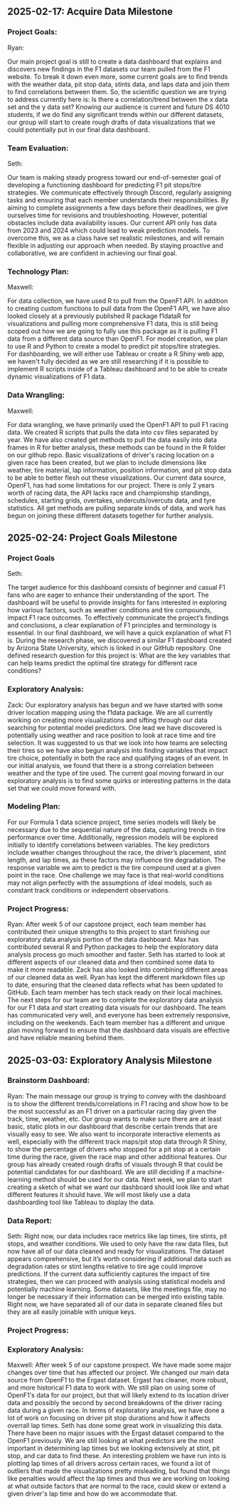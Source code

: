 ## 2025-02-17: Acquire Data Milestone


### Project Goals:

Ryan:

Our main project goal is still to create a data dashboard that explains and discovers new findings in the F1 datasets our team pulled from the F1 website. To break it down even more, some current goals are to find trends with the weather data, pit stop data, stints data, and laps data and join them to find correlations between them. So, the scientific question we are trying to address currently here is: Is there a correlation/trend between the x data set and the y data set? Knowing our audience is current and future DS 4010 students, if we do find any significant trends within our different datasets, our group will start to create rough drafts of data visualizations that we could potentially put in our final data dashboard.



### Team Evaluation:

Seth:

Our team is making steady progress toward our end-of-semester goal of developing a functioning dashboard for predicting F1 pit stops/tire strategies. We communicate effectively through Discord, regularly assigning tasks and ensuring that each member understands their responsibilities. By aiming to complete assignments a few days before their deadlines, we give ourselves time for revisions and troubleshooting. However, potential obstacles include data availability issues. Our current API only has data from 2023 and 2024 which could lead to weak prediction models. To overcome this, we as a class have set realistic milestones, and will remain flexible in adjusting our approach when needed. By staying proactive and collaborative, we are confident in achieving our final goal. 



### Technology Plan:

Maxwell: 

For data collection, we have used R to pull from the OpenF1 API. In addition to creating custom functions to pull data from the OpenF1 API, we have also looked closely at a previously published R package f1dataR for visualizations and pulling more comprehensive F1 data, this is still being scoped out how we are going to fully use this package as it is pulling F1 data from a different data source than OpenF1. For model creation, we plan to use R and Python to create a model to predict pit stops/tire strategies. For dashboarding, we will either use Tableau or create a R Shiny web app, we haven't fully decided as we are still researching if it is possible to implement R scripts inside of a Tableau dashboard and to be able to create dynamic visualizations of F1 data. 


### Data Wrangling:

Maxwell:

For data wrangling, we have primarily used the OpenF1 API to pull F1 racing data. We created R scripts that pulls the data into csv files separated by year. We have also created get methods to pull the data easily into data frames in R for better analysis, these methods can be found in the R folder on our github repo. Basic visualizations of driver's racing location on a given race has been created, but we plan to include dimensions like weather, tire material, lap information, position information, and pit stop data to be able to better flesh out these visualizations. Our current data source, OpenF1, has had some limitations for our project. There is only 2 years worth of racing data, the API lacks race and championship standings, schedules, starting grids, overtakes, undercuts/overcuts data, and tyre statistics. All get methods are pulling separate kinds of data, and work has begun on joining these different datasets together for further analysis. 



## 2025-02-24: Project Goals Milestone

### Project Goals

Seth: 

The target audience for this dashboard consists of beginner and casual F1 fans who are eager to enhance their understanding of the sport. The dashboard will be useful to provide insights for fans interested in exploring how various factors, such as weather conditions and tire compounds, impact F1 race outcomes. To effectively communicate the project’s findings and conclusions, a clear explanation of F1 principles and terminology is essential. In our final dashboard, we will have a quick explanation of what F1 is. During the research phase, we discovered a similar F1 dashboard created by Arizona State University, which is linked in our GitHub repository. One defined research question for this project is: What are the key variables that can help teams predict the optimal tire strategy for different race conditions?

### Exploratory Analysis:

Zack: Our exploratory analysis has begun and we have started with some driver location mapping using the f1data package. We are all currently working on creating more visualizations and sifting through our data searching for potential model predictors. One lead we have discovered is potentially using weather and race position to look at race time and tire selection. It was suggested to us that we look into how teams are selecting their tires so we have also begun analysis into finding variables that impact tire choice, potentially in both the race and qualifying stages of an event. In our initial analysis, we found that there is a strong correlation between weather and the type of tire used. The current goal moving forward in our exploratory analysis is to find some quirks or interesting patterns in the data set that we could move forward with.


### Modeling Plan:

For our Formula 1 data science project, time series models will likely be necessary due to the sequential nature of the data, capturing trends in tire performance over time. Additionally, regression models will be explored initially to identify correlations between variables. The key predictors include weather changes throughout the race, the driver’s placement, stint length, and lap times, as these factors may influence tire degradation. The response variable we aim to predict is the tire compound used at a given point in the race. One challenge we may face is that real-world conditions may not align perfectly with the assumptions of ideal models, such as constant track conditions or independent observations.

### Project Progress:

Ryan: After week 5 of our capstone project, each team member has contributed their unique strengths to this project to start finishing our exploratory data analysis portion of the data dashboard. Max has contributed several R and Python packages to help the exploratory data analysis process go much smoother and faster. Seth has started to look at different aspects of our cleaned data and then combined some data to make it more readable. Zack has also looked into combining different areas of our cleaned data as well. Ryan has kept the different markdown files up to date, ensuring that the cleaned data reflects what has been updated to GitHub. Each team member has tech stack ready on their local machines. The next steps for our team are to complete the exploratory data analysis for our F1 data and start creating data visuals for our dashboard. The team has communicated very well, and everyone has been extremely responsive, including on the weekends. Each team member has a different and unique plan moving forward to ensure that the dashboard data visuals are effective and have reliable meaning behind them.


## 2025-03-03: Exploratory Analysis Milestone

### Brainstorm Dashboard:
Ryan: The main message our group is trying to convey with the dashboard is to show the different trends/correlations in F1 racing and show how to be the most successful as an F1 driver on a particular racing day given the track, time, weather, etc. Our group wants to make sure there are at least basic, static plots in our dashboard that describe certain trends that are visually easy to see. We also want to incorporate interactive elements as well, especially with the different track maps/pit stop data through R Shiny, to show the percentage of drivers who stopped for a pit stop at a certain time during the race, given the race map and other additional features. Our group has already created rough drafts of visuals through R that could be potential candidates for our dashboard. We are still deciding if a machine-learning method should be used for our data. Next week, we plan to start creating a sketch of what we want our dashboard should look like and what different features it should have. We will most likely use a data dashboarding tool like Tableau to display the data.

### Data Report:
Seth: Right now, our data includes race metrics like lap times, tire stints, pit stops, and weather conditions. We used to only have the raw data files, but now have all of our data cleaned and ready for visualizations. The dataset appears comprehensive, but it’s worth considering if additional data such as degradation rates or stint lengths relative to tire age could improve predictions. If the current data sufficiently captures the impact of tire strategies, then we can proceed with analysis using statistical models and potentially machine learning. Some datasets, like the meetings file, may no longer be necessary if their information can be merged into existing table. Right now, we have separated all of our data in separate cleaned files but they are all easily joinable with unique keys. 

### Project Progress:


### Exploratory Analysis:
 
Maxwell: After week 5 of our capstone prospect. We have made some major changes over time that has affected our project. We changed our main data source from OpenF1 to the Ergast dataset. Ergast has cleaner, more robust, and more historical F1 data to work with. We still plan on using some of OpenF1's data for our project, but that will likely extend to its location driver data and possibly the second by second breakdowns of the driver racing data during a given race. In terms of exploratory analysis, we have done a lot of work on focusing on driver pit stop durations and how it affects overrall lap times. Seth has done some great work in visualizing this data. There have been no major issues with the Ergast dataset compared to the OpenF1 previously. We are still looking at what predictors are the most important in determining lap times but we looking extensively at stint, pit stop, and car data to find these. An interesting problem we have run into is plotting lap times of all drivers across certain races, we found a lot of outliers that made the visualizations pretty misleading, but found that things like penalties would affect the lap times and thus we are working on looking at what outside factors that are normal to the race, could skew or extend a given driver's lap time and how do we accommodate that. 
